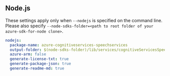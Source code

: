 ## Node.js

These settings apply only when `--nodejs` is specified on the command line.
Please also specify `--node-sdks-folder=<path to root folder of your azure-sdk-for-node clone>`.

``` yaml $(nodejs)
nodejs:
  package-name: azure-cognitiveservices-speechservices
  output-folder: $(node-sdks-folder)/lib/services/cognitiveServicesSpeechServices
  azure-arm: false
  generate-license-txt: true
  generate-package-json: true
  generate-readme-md: true
```
